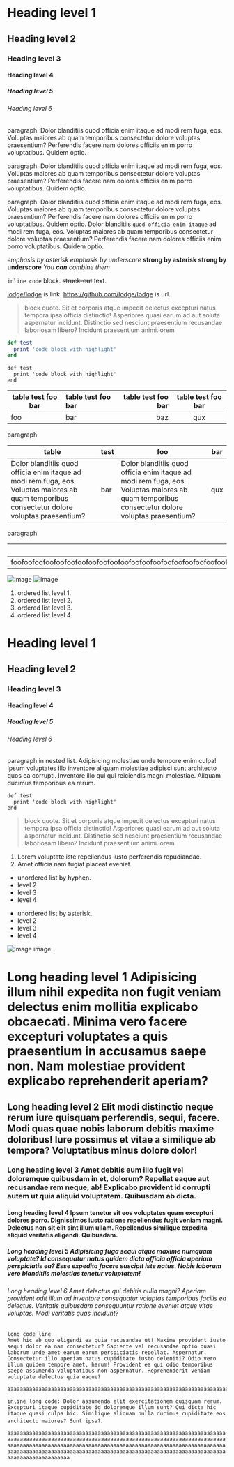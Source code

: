  # Heading level 1

## Heading level 2

### Heading level 3

#### Heading level 4

##### Heading level 5

###### Heading level 6

paragraph.
Dolor blanditiis quod officia enim itaque ad modi rem fuga, eos. Voluptas maiores ab quam temporibus consectetur dolore voluptas praesentium? Perferendis facere nam dolores officiis enim porro voluptatibus. Quidem optio.

paragraph.
Dolor blanditiis quod officia enim itaque ad modi rem fuga, eos. Voluptas maiores ab quam temporibus consectetur dolore voluptas praesentium? Perferendis facere nam dolores officiis enim porro voluptatibus. Quidem optio.

paragraph.
Dolor blanditiis quod officia enim itaque ad modi rem fuga, eos. Voluptas maiores ab quam temporibus consectetur dolore voluptas praesentium? Perferendis facere nam dolores officiis enim porro voluptatibus. Quidem optio.
Dolor blanditiis `quod officia enim itaque` ad modi rem fuga, eos. Voluptas maiores ab quam temporibus consectetur dolore voluptas praesentium? Perferendis facere nam dolores officiis enim porro voluptatibus. Quidem optio.

*emphasis by asterisk*
_emphasis by underscore_
**strong by asterisk**
__strong by underscore__
*You **can** combine them*

`inline code` block.
~~struck-out~~ text.

[lodge/lodge](https://github.com/lodge/lodge) is link.
https://github.com/lodge/lodge is url.

> block quote.
> Sit et corporis atque impedit delectus excepturi natus tempora ipsa officia distinctio!
> Asperiores quasi earum ad aut soluta aspernatur incidunt.
> Distinctio sed nesciunt praesentium recusandae laboriosam libero? Incidunt praesentium animi.lorem

```ruby
def test
  print 'code block with highlight'
end
```

```ruby:syntax-highlight-test
def test
  print 'code block with highlight'
end
```

table test foo bar| table test foo bar | table test foo bar | table test foo bar
---|:---|---:|:---:
foo|bar|baz|qux

paragraph

table | test | foo | bar
---|---|---|---
Dolor blanditiis quod officia enim itaque ad modi rem fuga, eos. Voluptas maiores ab quam temporibus consectetur dolore voluptas praesentium? |bar|Dolor blanditiis quod officia enim itaque ad modi rem fuga, eos. Voluptas maiores ab quam temporibus consectetur dolore voluptas praesentium?|qux

paragraph

table | test | foo | bar
---|---|---|---
foofoofoofoofoofoofoofoofoofoofoofoofoofoofoofoofoofoofoofoofoofoofoofoofoofoofoofoofoofoofoofoofoofoofoofoofoofoofoofoofoofoofoofoofoofoofoofoofoofoofoofoofoofoofoofoofoofoofoofoofoofoofoofoofoo|bar|baz|foofoofoofoofoofoofoofoofoofoofoofoofoofoofoofoofoofoofoofoofoofoofoofoofoofoofoofoofoofoofoofoofoofoofoofoofoofoofoofoofoofoofoofoofoofoofoofoofoofoofoofoofoofoofoofoofoofoofoofoofoofoofoofoofoo

![image](http://lorempixel.com/201/201/food/) ![image](http://lorempixel.com/202/202/food/)


1. ordered list level 1.
1. ordered list level 2.
1. ordered list level 3.
1. ordered list level 4.

# Heading level 1

## Heading level 2

### Heading level 3

#### Heading level 4

##### Heading level 5

###### Heading level 6

paragraph in nested list.
Adipisicing molestiae unde tempore enim culpa! Ipsum voluptates illo inventore aliquam molestiae adipisci sunt architecto quos ea corrupti. Inventore illo qui qui reiciendis magni molestiae. Aliquam ducimus temporibus ea rerum.

```ruby:syntax-highlight-test
def test
  print 'code block with highlight'
end
```

> block quote.
> Sit et corporis atque impedit delectus excepturi natus tempora ipsa officia distinctio!
> Asperiores quasi earum ad aut soluta aspernatur incidunt.
> Distinctio sed nesciunt praesentium recusandae laboriosam libero? Incidunt praesentium animi.lorem

1. Lorem voluptate iste repellendus iusto perferendis repudiandae.
1. Amet officia nam fugiat placeat eveniet.



- unordered list by hyphen.
- level 2
- level 3
- level 4


* unordered list by asterisk.
* level 2
* level 3
* level 4

![image](http://lorempixel.com/200/200/food/) image.

# Long heading level 1 Adipisicing illum nihil expedita non fugit veniam delectus enim mollitia explicabo obcaecati. Minima vero facere excepturi voluptates a quis praesentium in accusamus saepe non. Nam molestiae provident explicabo reprehenderit aperiam?

## Long heading level 2 Elit modi distinctio neque rerum iure quisquam perferendis, sequi, facere. Modi quas quae nobis laborum debitis maxime doloribus! Iure possimus et vitae a similique ab tempora? Voluptatibus minus dolore dolor!

### Long heading level 3 Amet debitis eum illo fugit vel doloremque quibusdam in et, dolorum? Repellat eaque aut recusandae rem neque, ab! Explicabo provident id corrupti autem ut quia aliquid voluptatem. Quibusdam ab dicta.

#### Long heading level 4 Ipsum tenetur sit eos voluptates quam excepturi dolores porro. Dignissimos iusto ratione repellendus fugit veniam magni. Delectus non sit elit sint illum ullam. Repellendus similique expedita aliquid veritatis eligendi. Quibusdam.

##### Long heading level 5 Adipisicing fuga sequi atque maxime numquam voluptate? Id consequatur natus quidem dicta officia officia aperiam perspiciatis ea? Esse expedita facere suscipit iste natus. Nobis laborum vero blanditiis molestias tenetur voluptatem!

###### Long heading level 6 Amet delectus qui debitis nulla magni? Aperiam provident odit illum ad inventore consequatur voluptas temporibus facilis ea delectus. Veritatis quibusdam consequuntur ratione eveniet atque vitae voluptas. Modi veritatis quas incidunt?


```
long code line
Amet hic ab quo eligendi ea quia recusandae ut! Maxime provident iusto sequi dolor ea nam consectetur? Sapiente vel recusandae optio quasi laborum unde amet earum earum perspiciatis repellat. Aspernatur. Consectetur illo aperiam natus cupiditate iusto deleniti? Odio vero illum quidem tempore amet, harum! Provident ea qui odio temporibus saepe assumenda voluptatibus non aspernatur. Reprehenderit veniam voluptate delectus quia eaque?

aaaaaaaaaaaaaaaaaaaaaaaaaaaaaaaaaaaaaaaaaaaaaaaaaaaaaaaaaaaaaaaaaaaaaaaaaaaaaaaaaaaaaaaaaaaaaaaaaaaaaaaaaaaaaaaaaaaaaaaaaaaaaaaaaaaaaaaaaaaaaaaaaaaaaaaaaaaaaaaaaaaaaaaaaaaaaaaaaaaaaaaaaaaaaaaaaaaaaaaaaaaaaaaaaaaaaaaaaaaaaaaaaaaaaaaaaaaaaaaaaaaaaaaaaaaaaaaaaaaaaaaaaaaaaaaaaaaaaaaaaaaaaaaaaaaaaaaaaaaa
```

`inline long code: Dolor assumenda elit exercitationem quisquam rerum. Excepturi itaque cupiditate id doloremque illum sunt? Qui dicta hic itaque quasi culpa hic. Similique aliquam nulla ducimus cupiditate eos architecto maiores? Sunt ipsa?`.

`aaaaaaaaaaaaaaaaaaaaaaaaaaaaaaaaaaaaaaaaaaaaaaaaaaaaaaaaaaaaaaaaaaaaaaaaaaaaaaaaaaaaaaaaaaaaaaaaaaaaaaaaaaaaaaaaaaaaaaaaaaaaaaaaaaaaaaaaaaaaaaaaaaaaaaaaaaaaaaaaaaaaaaaaaaaaaaaaaaaaaaaaaaaaaaaaaaaaaaaaaaaaaaaaaaaaaaaaaaaaaaaaaaaaaaaaaaaaaaaaaaaaaaaaaaaaaaaaaaaaaaaaaaaaaaaaaaaaaaaaaaaaaaaaaaaaaaaaaaaa`
